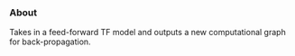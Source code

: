 ### About

Takes in a feed-forward TF model and outputs a new computational graph for back-propagation.